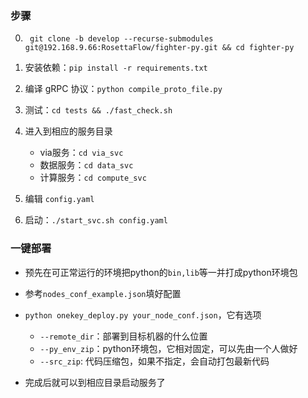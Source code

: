 ### 步骤
0. ` git clone -b develop --recurse-submodules git@192.168.9.66:RosettaFlow/fighter-py.git && cd fighter-py`
1. 安装依赖：`pip install -r requirements.txt`
2. 编译 gRPC 协议：`python compile_proto_file.py`
3. 测试：`cd tests && ./fast_check.sh`
4. 进入到相应的服务目录

     * via服务：`cd via_svc`
     * 数据服务：`cd data_svc`
     * 计算服务：`cd compute_svc`
5. 编辑 `config.yaml`
6. 启动：`./start_svc.sh config.yaml`



### 一键部署

* 预先在可正常运行的环境把python的`bin,lib`等一并打成python环境包

* 参考`nodes_conf_example.json`填好配置
* `python onekey_deploy.py your_node_conf.json`，它有选项
  * `--remote_dir`：部署到目标机器的什么位置
  * `--py_env_zip`：python环境包，它相对固定，可以先由一个人做好
  * `--src_zip`: 代码压缩包，如果不指定，会自动打包最新代码
* 完成后就可以到相应目录启动服务了

